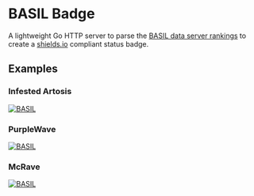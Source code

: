 # BASIL Badge

A lightweight Go HTTP server to parse the [BASIL data server rankings](https://data.basil-ladder.net/stats/ranking.json) to create a [shields.io](shields.io) compliant status badge. 

## Examples

### Infested Artosis
[![BASIL](https://img.shields.io/endpoint?url=https%3A//basil-badge-production.up.railway.app/badge/Infested%2520Artosis)](https://www.basil-ladder.net/ranking.html)

### PurpleWave
[![BASIL](https://img.shields.io/endpoint?url=https%3A//basil-badge-production.up.railway.app/badge/PurpleWave)](https://www.basil-ladder.net/ranking.html)


### McRave
[![BASIL](https://img.shields.io/endpoint?url=https%3A//basil-badge-production.up.railway.app/badge/McRave)](https://www.basil-ladder.net/ranking.html)
